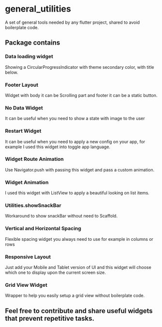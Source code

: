 # general_utilities

A set of general tools needed by any flutter project, shared to avoid boilerplate code.

## Package contains

### Data loading widget

Showing a CircularProgressIndicator with theme secondary color, with title below.

### Footer Layout

Widget with body it can be Scrolling part and footer it can be a static button.

### No Data Widget

It can be useful when you need to show a state with image to the user

### Restart Widget

It can be useful when you need to apply a new config on your app, for example I used this widget into toggle app language.

### Widget Route Animation

Use Navigator.push with passing this widget and pass a custom animation.

### Widget Animation

I used this widget with ListView to apply a beautiful looking on list items.

### Utilities.showSnackBar

Workaround to show snackBar without need to Scaffold.

### Vertical and Horizontal Spacing

Flexible spacing widget you always need to use for example in columns or rows

### Responsive Layout

Just add your Mobile and Tablet version of UI and this widget will choose which one to display upon the current screen size.

### Grid View Widget

Wrapper to help you easily setup a grid view without boilerplate code.


## Feel free to contribute and share useful widgets that prevent repetitive tasks.


